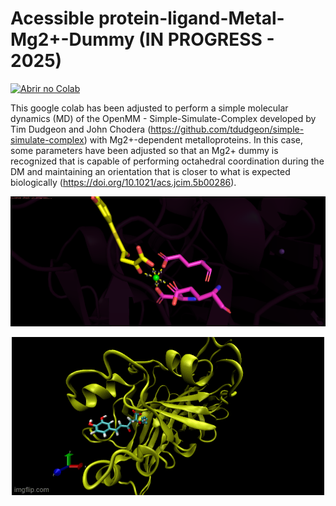 # Acessible protein-ligand-Metal-Mg2+-Dummy (IN PROGRESS - 2025)
[![Abrir no Colab](https://colab.research.google.com/assets/colab-badge.svg)](https://colab.research.google.com/drive/1JWrIuQTpksdFexwtlSpfdo1y5ZQazJIL)

This google colab has been adjusted to perform a simple molecular dynamics (MD) of the OpenMM - Simple-Simulate-Complex developed by Tim Dudgeon and John Chodera (https://github.com/tdudgeon/simple-simulate-complex) with Mg2+-dependent metalloproteins. In this case, some parameters have been adjusted so that an Mg2+ dummy is recognized that is capable of performing octahedral coordination during the DM and maintaining an orientation that is closer to what is expected biologically (https://doi.org/10.1021/acs.jcim.5b00286).

![logo do projeto](/coord_MG_NgCPH_oxy.png)
<p align="center">
  <img src="/9mvn71.gif" alt="Descrição da Imagem" />
</p>
